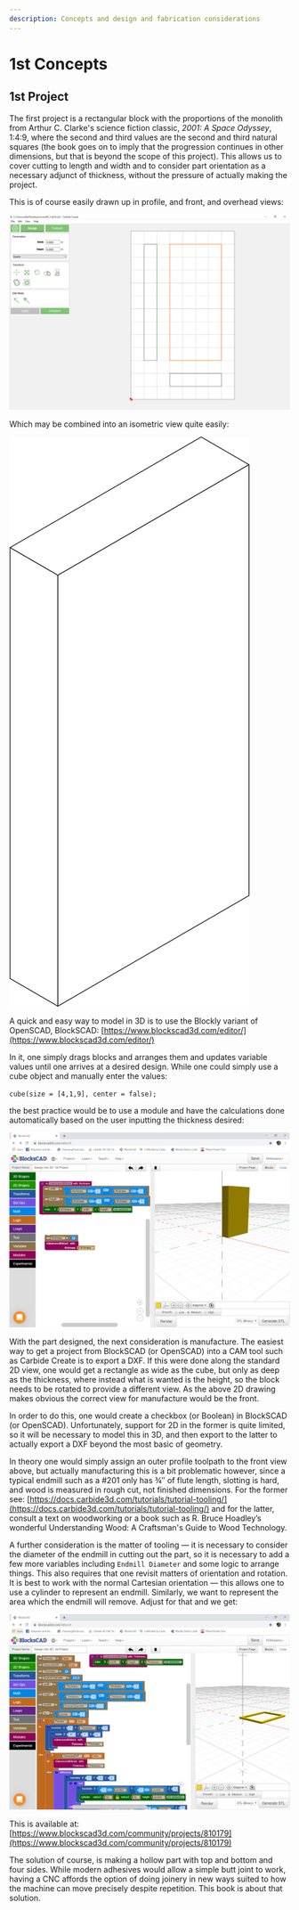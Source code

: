 ```yaml
---
description: Concepts and design and fabrication considerations
---
```


# 1st Concepts

## 1st Project

The first project is a rectangular block with the proportions of the monolith from Arthur C. Clarke's science fiction classic, _2001: A Space Odyssey_, 1:4:9, where the second and third values are the second and third natural squares \(the book goes on to imply that the progression continues in other dimensions, but that is beyond the scope of this project\). This allows us to cover cutting to length and width and to consider part orientation as a necessary adjunct of thickness, without the pressure of actually making the project.

This is of course easily drawn up in profile, and front, and overhead views:

![1 &#xD7; 4 &#xD7; 9 monolith drawn in 2D](.gitbook/assets/monolith_1x4x9_carbide_create.PNG)

Which may be combined into an isometric view quite easily:

![Isometric view](.gitbook/assets/monolith_isometric.png)

A quick and easy way to model in 3D is to use the Blockly variant of OpenSCAD, BlockSCAD: [https://www.blockscad3d.com/editor/](https://www.blockscad3d.com/editor/)

In it, one simply drags blocks and arranges them and updates variable values until one arrives at a desired design. While one could simply use a cube object and manually enter the values:

`cube(size = [4,1,9], center = false);`

the best practice would be to use a module and have the calculations done automatically based on the user inputting the thickness desired:

![Design into 3D: 1st Project: BlockSCAD](.gitbook/assets/blockscad.PNG)

With the part designed, the next consideration is manufacture. The easiest way to get a project from BlockSCAD \(or OpenSCAD\) into a CAM tool such as Carbide Create is to export a DXF. If this were done along the standard 2D view, one would get a rectangle as wide as the cube, but only as deep as the thickness, where instead what is wanted is the height, so the block needs to be rotated to provide a different view. As the above 2D drawing makes obvious the correct view for manufacture would be the front.

In order to do this, one would create a checkbox \(or Boolean\) in BlockSCAD \(or OpenSCAD\). Unfortunately, support for 2D in the former is quite limited, so it will be necessary to model this in 3D, and then export to the latter to actually export a DXF beyond the most basic of geometry.

In theory one would simply assign an outer profile toolpath to the front view above, but actually manufacturing this is a bit problematic however, since a typical endmill such as a \#201 only has ¾″ of flute length, slotting is hard, and wood is measured in rough cut, not finished dimensions. For the former see: [https://docs.carbide3d.com/tutorials/tutorial-tooling/](https://docs.carbide3d.com/tutorials/tutorial-tooling/) and for the latter, consult a text on woodworking or a book such as R. Bruce Hoadley’s wonderful Understanding Wood: A Craftsman's Guide to Wood Technology.

A further consideration is the matter of tooling ― it is necessary to consider the diameter of the endmill in cutting out the part, so it is necessary to add a few more variables including `Endmill Diameter` and some logic to arrange things. This also requires that one revisit matters of orientation and rotation. It is best to work with the normal Cartesian orientation ― this allows one to use a cylinder to represent an endmill. Similarly, we want to represent the area which the endmill will remove. Adjust for that and we get:

![Design into 3D: 1st Project: BlockSCAD: Part view](.gitbook/assets/blockscad_part.png)

This is available at: [https://www.blockscad3d.com/community/projects/810179](https://www.blockscad3d.com/community/projects/810179)

The solution of course, is making a hollow part with top and bottom and four sides. While modern adhesives would allow a simple butt joint to work, having a CNC affords the option of doing joinery in new ways suited to how the machine can move precisely despite repetition. This book is about that solution.

